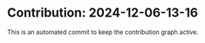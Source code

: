 # Contribution: 2024-12-06-13-16
This is an automated commit to keep the contribution graph active.

